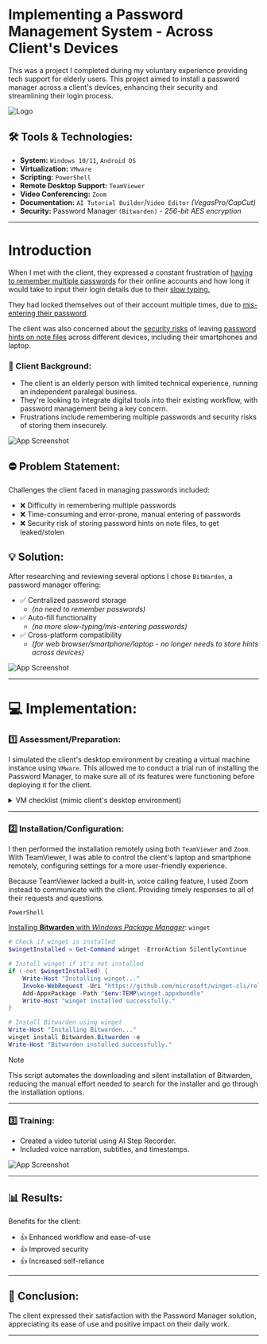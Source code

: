 # Implementing a Password Management System - Across Client's Devices

This was a project I completed during my voluntary experience providing tech support for elderly users. This project aimed to install a password manager across a client's devices, enhancing their security and 
streamlining their login process.

![Logo](https://dev-to-uploads.s3.amazonaws.com/uploads/articles/th5xamgrr6se0x5ro4g6.png)

## 🛠 Tools & Technologies:

- **System:** `Windows 10/11`, `Android OS`
- **Virtualization:** `VMware`
- **Scripting:** `PowerShell`
- **Remote Desktop Support:** `TeamViewer`
- **Video Conferencing:** `Zoom`
- **Documentation:** `AI Tutorial Builder`/`Video Editor` *(VegasPro/CapCut)*
- **Security:** Password Manager `(Bitwarden)` - *256-bit AES encryption*

---

# Introduction

When I met with the client, they expressed a constant frustration of <ins>having to remember multiple passwords</ins> for their online accounts and how long it would take to input their login details due to their <ins>slow typing.</ins> 

They had locked themselves out of their account multiple times, due to <ins>mis-entering their password</ins>. 

The client was also concerned about the <ins>security risks</ins> of leaving <ins>password hints on note files</ins> across different devices, including their smartphones and laptop.

### 👤 Client Background:
- The client is an elderly person with limited technical experience, running an independent paralegal business.
- They're looking to integrate digital tools into their existing workflow, with password management being a key concern.
- Frustrations include remembering multiple passwords and security risks of storing them insecurely.

![App Screenshot](https://via.placeholder.com/468x300?text=App+Screenshot+Here)


## ⛔ Problem Statement:
Challenges the client faced in managing passwords included:
- ❌ Difficulty in remembering multiple passwords
- ❌ Time-consuming and error-prone, manual entering of passwords
- ❌ Security risk of storing password hints on note files, to get leaked/stolen

## 💡 Solution:
After researching and reviewing several options I chose `BitWarden`, a password manager offering:
- ✅ Centralized password storage
  - *(no need to remember passwords)*
- ✅ Auto-fill functionality
  - *(no more slow-typing/mis-entering passwords)* 
- ✅ Cross-platform compatibility
  - *(for web browser/smartphone/laptop - no longer needs to store hints across devices)*   

![App Screenshot](https://via.placeholder.com/468x300?text=App+Screenshot+Here)

---

# 💻 Implementation:

### 1️⃣ Assessment/Preparation:
I simulated the client's desktop environment by creating a virtual machine instance using `VMware`. This allowed me to conduct a trial run of installing the Password Manager, to make sure all of its features were functioning before deploying it for the client.

<details><summary>VM checklist (mimic client's desktop environment)</summary>

  - [x] **OS**: `Windows 10`
  - [x] **Web Browser**: Firefox
  - [x] **Accounts**: AOL, Outlook, Gmail, Metro Bank

</details>

---

### 2️⃣ Installation/Configuration:
I then performed the installation remotely using both `TeamViewer` and `Zoom`. With TeamViewer, I was able to control the client's laptop and smartphone remotely, configuring settings for a more user-friendly experience.

Because TeamViewer lacked a built-in, voice calling feature, I used Zoom instead to communicate with the client. Providing timely responses to all of their requests and questions.

`PowerShell` 

<ins>Installing **Bitwarden** with *Windows Package Manager*</ins>: `winget`

```powershell
# Check if winget is installed
$wingetInstalled = Get-Command winget -ErrorAction SilentlyContinue

# Install winget if it's not installed
if (-not $wingetInstalled) {
    Write-Host "Installing winget..."
    Invoke-WebRequest -Uri "https://github.com/microsoft/winget-cli/releases/latest/download/Microsoft.DesktopAppInstaller_8wekyb3d8bbwe.appxbundle" -OutFile "$env:TEMP\winget.appxbundle"
    Add-AppxPackage -Path "$env:TEMP\winget.appxbundle"
    Write-Host "winget installed successfully."
}

# Install Bitwarden using winget
Write-Host "Installing Bitwarden..."
winget install Bitwarden.Bitwarden -e
Write-Host "Bitwarden installed successfully."

```
> [!NOTE]
> This script automates the downloading and silent installation of Bitwarden, reducing the manual effort needed to search for the installer and go through the installation options.

---

### 3️⃣ Training:
- Created a video tutorial using AI Step Recorder.
- Included voice narration, subtitles, and timestamps.

![App Screenshot](https://via.placeholder.com/468x300?text=App+Screenshot+Here)

---

## 📊 Results:
Benefits for the client:
- 👍 Enhanced workflow and ease-of-use 
- 👍 Improved security 
- 👍 Increased self-reliance 

---

## 🎉 Conclusion:
The client expressed their satisfaction with the Password Manager solution, appreciating its ease of use and positive impact on their daily work.

---
